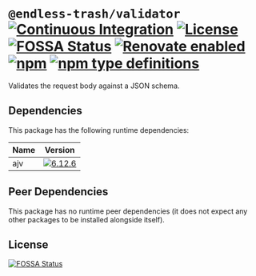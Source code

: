 # `@endless-trash/validator` [![Continuous Integration](https://github.com/jameswilddev/endless-trash/workflows/Continuous%20Integration/badge.svg)](https://github.com/jameswilddev/endless-trash/actions) [![License](https://img.shields.io/github/license/jameswilddev/endless-trash.svg)](https://github.com/jameswilddev/endless-trash/blob/master/license) [![FOSSA Status](https://app.fossa.io/api/projects/git%2Bgithub.com%2Fjameswilddev%2Fendless-trash.svg?type=shield)](https://app.fossa.io/projects/git%2Bgithub.com%2Fjameswilddev%2Fendless-trash?ref=badge_shield) [![Renovate enabled](https://img.shields.io/badge/renovate-enabled-brightgreen.svg)](https://renovatebot.com/) [![npm](https://img.shields.io/npm/v/@endless-trash/validator.svg)](https://www.npmjs.com/package/@endless-trash/validator) [![npm type definitions](https://img.shields.io/npm/types/@endless-trash/validator.svg)](https://www.npmjs.com/package/@endless-trash/validator)

Validates the request body against a JSON schema.

## Dependencies

This package has the following runtime dependencies:

Name | Version                                                                             
---- | ------------------------------------------------------------------------------------
ajv  | [![6.12.6](https://img.shields.io/npm/v/ajv.svg)](https://www.npmjs.com/package/ajv)

## Peer Dependencies

This package has no runtime peer dependencies (it does not expect any other packages to be installed alongside itself).

## License

[![FOSSA Status](https://app.fossa.io/api/projects/git%2Bgithub.com%2Fjameswilddev%2Fendless-trash.svg?type=large)](https://app.fossa.io/projects/git%2Bgithub.com%2Fjameswilddev%2Fendless-trash?ref=badge_large)
